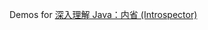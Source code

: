 Demos for [深入理解 Java：内省 (Introspector)](http://www.cnblogs.com/peida/archive/2013/06/03/3090842.html)